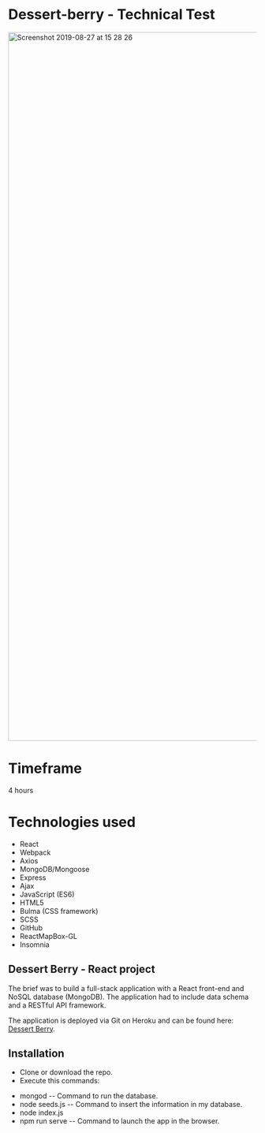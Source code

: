 # Dessert-berry - Technical Test

<img width="1438" alt="Screenshot 2019-08-27 at 15 28 26" src="https://user-images.githubusercontent.com/47470930/63780099-823feb00-c8df-11e9-8607-34e31b1a0562.png">

# Timeframe
4 hours

# Technologies used
* React
* Webpack  
* Axios
* MongoDB/Mongoose
* Express
* Ajax
* JavaScript (ES6)  
* HTML5  
* Bulma (CSS framework)
* SCSS  
* GitHub 
* ReactMapBox-GL
* Insomnia


## Dessert Berry - React project

The brief was to build a full-stack application with a React front-end and NoSQL database (MongoDB). The application had to include data schema and a RESTful API framework.

The application is deployed via Git on Heroku and can be found here: [Dessert Berry](https://dessert-berry.herokuapp.com/#/menu).

## Installation

- Clone or download the repo.
- Execute  this commands:

* mongod -- Command to run the database.
* node seeds.js -- Command to insert the information in my database.
* node index.js
*  npm run serve -- Command to launch the app in the browser.

